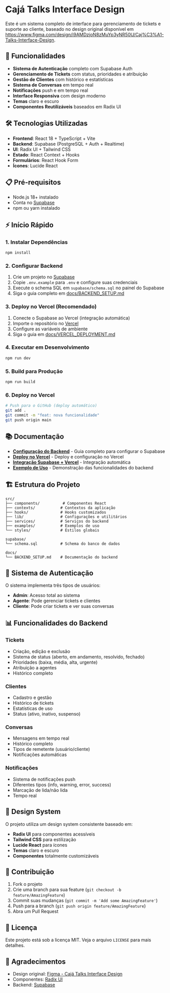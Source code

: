 
# Cajá Talks Interface Design

Este é um sistema completo de interface para gerenciamento de tickets e suporte ao cliente, baseado no design original disponível em https://www.figma.com/design/i9AMDzjoN8zMuYp3yNR50U/Caj%C3%A1-Talks-Interface-Design.

## 🚀 Funcionalidades

- **Sistema de Autenticação** completo com Supabase Auth
- **Gerenciamento de Tickets** com status, prioridades e atribuição
- **Gestão de Clientes** com histórico e estatísticas
- **Sistema de Conversas** em tempo real
- **Notificações** push e em tempo real
- **Interface Responsiva** com design moderno
- **Temas** claro e escuro
- **Componentes Reutilizáveis** baseados em Radix UI

## 🛠️ Tecnologias Utilizadas

- **Frontend**: React 18 + TypeScript + Vite
- **Backend**: Supabase (PostgreSQL + Auth + Realtime)
- **UI**: Radix UI + Tailwind CSS
- **Estado**: React Context + Hooks
- **Formulários**: React Hook Form
- **Ícones**: Lucide React

## 📋 Pré-requisitos

- Node.js 18+ instalado
- Conta no [Supabase](https://supabase.com)
- npm ou yarn instalado

## ⚡ Início Rápido

### 1. Instalar Dependências

```bash
npm install
```

### 2. Configurar Backend

1. Crie um projeto no [Supabase](https://supabase.com)
2. Copie `.env.example` para `.env` e configure suas credenciais
3. Execute o schema SQL em `supabase/schema.sql` no painel do Supabase
4. Siga o guia completo em [docs/BACKEND_SETUP.md](docs/BACKEND_SETUP.md)

### 3. Deploy no Vercel (Recomendado)

1. Conecte o Supabase ao Vercel (integração automática)
2. Importe o repositório no [Vercel](https://vercel.com)
3. Configure as variáveis de ambiente
4. Siga o guia em [docs/VERCEL_DEPLOYMENT.md](docs/VERCEL_DEPLOYMENT.md)

### 4. Executar em Desenvolvimento

```bash
npm run dev
```

### 5. Build para Produção

```bash
npm run build
```

### 6. Deploy no Vercel

```bash
# Push para o GitHub (deploy automático)
git add .
git commit -m "feat: nova funcionalidade"
git push origin main
```

## 📚 Documentação

- **[Configuração do Backend](docs/BACKEND_SETUP.md)** - Guia completo para configurar o Supabase
- **[Deploy no Vercel](docs/VERCEL_DEPLOYMENT.md)** - Deploy e configuração no Vercel
- **[Integração Supabase + Vercel](docs/SUPABASE_VERCEL_INTEGRATION.md)** - Integração automática
- **[Exemplo de Uso](src/examples/BackendUsage.tsx)** - Demonstração das funcionalidades do backend

## 🏗️ Estrutura do Projeto

```
src/
├── components/          # Componentes React
├── contexts/           # Contextos da aplicação
├── hooks/              # Hooks customizados
├── lib/                # Configurações e utilitários
├── services/           # Serviços do backend
├── examples/           # Exemplos de uso
└── styles/             # Estilos globais

supabase/
└── schema.sql          # Schema do banco de dados

docs/
└── BACKEND_SETUP.md    # Documentação do backend
```

## 🔐 Sistema de Autenticação

O sistema implementa três tipos de usuários:

- **Admin**: Acesso total ao sistema
- **Agente**: Pode gerenciar tickets e clientes
- **Cliente**: Pode criar tickets e ver suas conversas

## 📊 Funcionalidades do Backend

### Tickets
- Criação, edição e exclusão
- Sistema de status (aberto, em andamento, resolvido, fechado)
- Prioridades (baixa, média, alta, urgente)
- Atribuição a agentes
- Histórico completo

### Clientes
- Cadastro e gestão
- Histórico de tickets
- Estatísticas de uso
- Status (ativo, inativo, suspenso)

### Conversas
- Mensagens em tempo real
- Histórico completo
- Tipos de remetente (usuário/cliente)
- Notificações automáticas

### Notificações
- Sistema de notificações push
- Diferentes tipos (info, warning, error, success)
- Marcação de lida/não lida
- Tempo real

## 🎨 Design System

O projeto utiliza um design system consistente baseado em:

- **Radix UI** para componentes acessíveis
- **Tailwind CSS** para estilização
- **Lucide React** para ícones
- **Temas** claro e escuro
- **Componentes** totalmente customizáveis

## 🤝 Contribuição

1. Fork o projeto
2. Crie uma branch para sua feature (`git checkout -b feature/AmazingFeature`)
3. Commit suas mudanças (`git commit -m 'Add some AmazingFeature'`)
4. Push para a branch (`git push origin feature/AmazingFeature`)
5. Abra um Pull Request

## 📄 Licença

Este projeto está sob a licença MIT. Veja o arquivo `LICENSE` para mais detalhes.

## 🙏 Agradecimentos

- Design original: [Figma - Cajá Talks Interface Design](https://www.figma.com/design/i9AMDzjoN8zMuYp3yNR50U/Caj%C3%A1-Talks-Interface-Design)
- Componentes: [Radix UI](https://www.radix-ui.com/)
- Backend: [Supabase](https://supabase.com/)
  